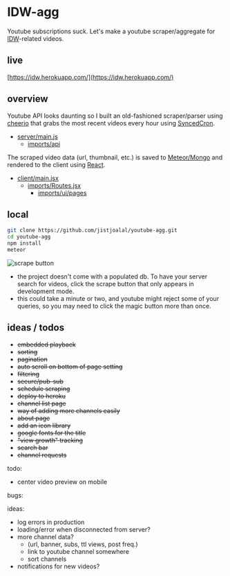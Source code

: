 # IDW-agg
Youtube subscriptions suck. Let's make a youtube scraper/aggregate for 
[IDW](https://en.wikipedia.org/wiki/Eric_Weinstein#Intellectual_dark_web)-related videos.


## live
[https://idw.herokuapp.com/](https://idw.herokuapp.com/)


## overview
Youtube API looks daunting so I built an old-fashioned scraper/parser using
[cheerio](https://github.com/cheeriojs)
that grabs the most recent videos every hour using
[SyncedCron](https://github.com/percolatestudio/meteor-synced-cron).

- [server/main.js](https://github.com/jistjoalal/youtube-agg/blob/master/server/main.js)
  - [imports/api](https://github.com/jistjoalal/youtube-agg/blob/master/imports/api)

The scraped video data (url, thumbnail, etc.) is saved to
[Meteor/Mongo](https://docs.meteor.com/#/full/)
and rendered to the client using
[React](https://reactjs.org/).

- [client/main.jsx](https://github.com/jistjoalal/youtube-agg/blob/master/client/main.jsx)
  - [imports/Routes.jsx](https://github.com/jistjoalal/youtube-agg/blob/master/imports/Routes.jsx)
    - [imports/ui/pages](https://github.com/jistjoalal/youtube-agg/blob/master/imports/ui/pages)


## local
```sh
git clone https://github.com/jistjoalal/youtube-agg.git
cd youtube-agg
npm install
meteor
```
![scrape button](https://i.gyazo.com/f69cb90fcf058b402f71c57259f2e576.png)
- the project doesn't come with a populated db. To have your
server search for videos, click the scrape button that only
appears in development mode.
- this could take a minute or two, and youtube might reject some of your
queries, so you may need to click the magic button more than once.


## ideas / todos
- <s>embedded playback</s>
- <s>sorting</s>
- <s>pagination</s>
- <s>auto scroll on bottom of page setting</s>
- <s>filtering</s>
- <s>secure/pub-sub</s>
- <s>schedule scraping</s>
- <s>deploy to heroku</s>
- <s>channel list page</s>
- <s>way of adding more channels easily</s>
- <s>about page</s>
- <s>add an icon library</s>
- <s>google fonts for the title</s>
- <s>"view growth" tracking</s>
- <s>search bar</s>
- <s>channel requests</s>

todo:
- center video preview on mobile

bugs:

ideas:
- log errors in production
- loading/error when disconnected from server?
- more channel data?
  - (url, banner, subs, ttl views, post freq.)
  - link to youtube channel somewhere
  - sort channels
- notifications for new videos?
